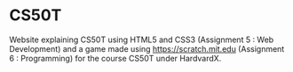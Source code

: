 # CS50T
Website explaining CS50T using HTML5 and CSS3 (Assignment 5 : Web Development) and a game made using https://scratch.mit.edu (Assignment 6 : Programming) for the course CS50T under HardvardX.
